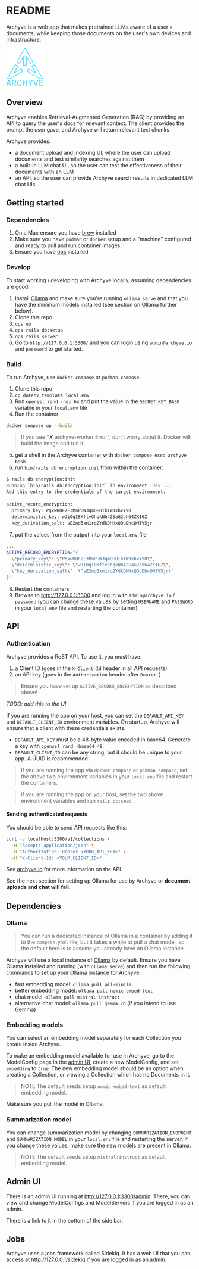 # README

Archyve is a web app that makes pretrained LLMs aware of a user's documents, while keeping those documents on the user's own devices and infrastructure.

<img src="app/assets/images/archyve_font.svg" width=100>

## Overview

Archyve enables Retrieval-Augmented Generation (RAG) by providing an API to query the user's docs for relevant context. The client provides the prompt the user gave, and Archyve will return relevant text chunks.

Archyve provides:

- a document upload and indexing UI, where the user can upload documents and test similarity searches against them
- a built-in LLM chat UI, so the user can test the effectiveness of their documents with an LLM
- an API, so the user can provide Archyve search results in dedicated LLM chat UIs

## Getting started

### Dependencies

1. On a Mac ensure you have [brew](https://brew.sh) installed
2. Make sure you have `podman` or `docker` setup and a "machine" configured and ready to pull and run container images.
3. Ensure you have [ops](https://github.com/nickthecook/crops?tab=readme-ov-file#installation) installed

### Develop

To start working / developing with Archyve locally, assuming dependencies are good:

1. Install [Ollama](https://ollama.com/) and make sure you're running `ollama serve` and that you have the minimum models installed (see section on Ollama further below).
2. Clone this repo
3. `ops up`
4. `ops rails db:setup`
5. `ops rails server`
6. Go to `http://127.0.0.1:3300/` and you can login using `admin@archyve.io` and `password` to get started.

### Build

To run Archyve, use `docker compose` or `podman compose`.

1. Clone this repo
2. `cp dotenv_template local.env`
3. Run `openssl rand -hex 64` and put the value in the `SECRET_KEY_BASE` variable in your `local.env` file
4. Run the container

```bash
docker compose up --build
```

> If you see "✘ archyve-worker Error", don't worry about it. Docker will build the image and run it.

5. get a shell in the Archyve container with `docker compose exec archyve bash`
6. run `bin/rails db:encryption:init` from within the container:

```bash
$ rails db:encryption:init
Running `bin/rails db:encryption:init` in environment 'dev'...
Add this entry to the credentials of the target environment:

active_record_encryption:
  primary_key: PqxwHUF2E3MnPUW3qmOHUikIWJxhvY90
  deterministic_key: wJi0qI8KftvGhqkNh42SaG2oh64ZKIGZ
  key_derivation_salt: sE2nd5xn1rq2YdkDHHxQOuDhcOMfV5jr
```

7. put the values from the output into your `local.env` file

```bash
...
ACTIVE_RECORD_ENCRYPTION="{
  \"primary_key\": \"PqxwHUF2E3MnPUW3qmOHUikIWJxhvY90\",
  \"deterministic_key\": \"wJi0qI8KftvGhqkNh42SaG2oh64ZKIGZ\",
  \"key_derivation_salt\": \"sE2nd5xn1rq2YdkDHHxQOuDhcOMfV5jr\"
}"
```

8. Restart the containers
9. Browse to http://127.0.0.1:3300 and log in with `admin@archyve.io` / `password` (you can change these values by setting `USERNAME` and `PASSWORD` in your `local.env` file and restarting the container)

## API

### Authentication

Archyve provides a ReST API. To use it, you must have:

1. a Client ID (goes in the `X-Client-Id` header in all API requests)
2. an API key (goes in the `Authorization` header after `Bearer `)

> Ensure you have set up `ACTIVE_RECORD_ENCRYPTION` as described above!

_TODO: add this to the UI_

If you are running the app on your host, you can set the `DEFAULT_API_KEY` and `DEFAULT_CLIENT_ID` environment variables. On startup, Archyve will ensure that a client with these credentials exists.

- `DEFAULT_API_KEY` must be a 48-byte value encoded in base64. Generate a key with `openssl rand -base64 48`.
- `DEFAULT_CLIENT_ID` can be any string, but it should be unique to your app. A UUID is recommended.

> If you are running the app via `docker compose` or `podman compose`, set the above two environment variables in your `local.env` file and restart the containers.

> If you are running the app on your host, set the two above environment variables and run `rails db:seed`.

#### Sending authenticated requests

You should be able to send API requests like this:

```sh
curl -v localhost:3300/v1/collections \
  -H "Accept: application/json" \
  -H "Authorization: Bearer <YOUR_API_KEY>" \
  -H "X-Client-Id: <YOUR_CLIENT_ID>"
```

See [archyve.io](https://archyve.io) for more information on the API.

See the next section for setting up Ollama for use by Archyve or **document uploads and chat will fail**.

## Dependencies

### Ollama

> You can run a dedicated instance of Ollama in a container by adding it to the `compose.yaml` file, but it takes a while to pull a chat model, so the default here is to assume you already have an Ollama instance.

Archyve will use a local instance of [Ollama](https://ollama.com/) by default. Ensure you have Ollama installed and running (with `ollama serve`) and then run the following commands to set up your Ollama instance for Archyve:

- fast embedding model: `ollama pull all-minilm`
- better embedding model: `ollama pull nomic-embed-text`
- chat model: `ollama pull mistral:instruct`
- alternative chat model: `ollama pull gemma:7b` (if you intend to use Gemma)

### Embedding models

You can select an embedding model separately for each Collection you create inside Archyve.

To make an embedding model available for use in Archyve, go to the ModelConfig page in the [admin UI](http://127.0.0.1:3300/admin), create a new ModelConfig, and set `embedding` to `true`. The new embedding model should be an option when creating a Collection, or viewing a Collection which has no Documents in it.

> NOTE The default seeds setup `nomic-embed-text` as default embedding model.

Make sure you pull the model in Ollama.

### Summarization model

You can change summarization model by changing `SUMMARIZATION_ENDPOINT` and `SUMMARIZATION_MODEL` in your `local.env` file and restarting the server. If you change these values, make sure the new models are present in Ollama.

> NOTE The default seeds setup `mistral:instruct` as default embedding model.

## Admin UI

There is an admin UI running at http://127.0.0.1:3300/admin. There, you can view and change ModelConfigs and ModelServers if you are logged in as an admin.

There is a link to it in the bottom of the side bar.

## Jobs

Archyve uses a jobs framework called Sidekiq. It has a web UI that you can access at http://127.0.0.1/sidekiq if you are logged in as an admin.
